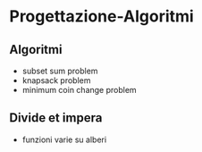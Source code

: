 # Progettazione-Algoritmi
## Algoritmi
- subset sum problem
- knapsack problem
- minimum coin change problem

## Divide et impera
- funzioni varie su alberi
